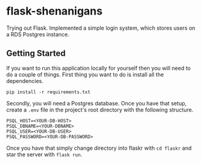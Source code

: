 # flask-shenanigans
Trying out Flask. Implemented a simple login system, which stores users on a RDS Postgres instance.

## Getting Started
If you want to run this application locally for yourself then you will need to do a couple of things. 
First thing you want to do is install all the dependencies. 
```
pip install -r requirements.txt
```

Secondly, you will need a Postgres database. Once you have that setup, create a `.env` file in the project's root directory with the following structure.
```
PSQL_HOST=<YOUR-DB-HOST>
PSQL_DBNAME=<YOUR-DBNAME>
PSQL_USER=<YOUR-DB-USER>
PSQL_PASSWORD=<YOUR-DB-PASSWORD>
```

Once you have that simply change directory into flaskr with `cd flaskr` and star the server with `flask run`.
